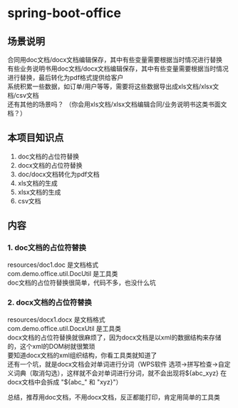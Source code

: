 # spring-boot-office

## 场景说明   
合同用doc文档/docx文档编辑保存，其中有些变量需要根据当时情况进行替换      
有些业务说明书用doc文档/docx文档编辑保存，其中有些变量需要根据当时情况进行替换，最后转化为pdf格式提供给客户                 
系统积累一些数据，如订单/用户等等，需要将这些数据导出成xls文档/xlsx文档/csv文档             
还有其他的场景吗？ （你会用xls文档/xlsx文档编辑合同/业务说明书这类书面文档？）     



## 本项目知识点
1. doc文档的占位符替换  
2. docx文档的占位符替换  
3. doc/docx文档转化为pdf文档   
4. xls文档的生成   
5. xlsx文档的生成    
6. csv文档   


## 内容
### 1. doc文档的占位符替换  
resources/doc1.doc  是文档格式      
com.demo.office.util.DocUtil  是工具类   
doc文档的占位符替换很简单，代码不多，也没什么坑        


### 2. docx文档的占位符替换   
resources/docx1.docx  是文档格式      
com.demo.office.util.DocxUtil  是工具类   
docx文档的占位符替换就很麻烦了，因为docx文档是以xml的数据结构来存储的，这个xml的DOM树就很繁琐               
要知道docx文档的xml组织结构，你看工具类就知道了          
还有一个坑，就是docx文档会对单词进行分词（WPS软件  选项->拼写检查->自定义词典（取消勾选），这样就不会对单词进行分词，就不会出现将${abc_xyz} 在docx文档中会拆成 "${abc_" 和 "xyz}"）         

总结，推荐用doc文档，不用docx文档，反正都能打印，肯定用简单的工具类     






